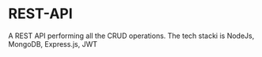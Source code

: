 # REST-API
A REST API performing all the CRUD operations. The tech stacki is NodeJs, MongoDB, Express.js, JWT
